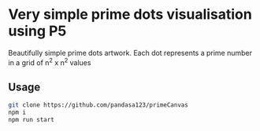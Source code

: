 # Very simple prime dots visualisation using P5 

Beautifully simple prime dots artwork. 
Each dot represents a prime number in a grid of n<sup>2</sup> x n<sup>2</sup> values 

## Usage
```sh
git clone https://github.com/pandasa123/primeCanvas
npm i 
npm run start
```
